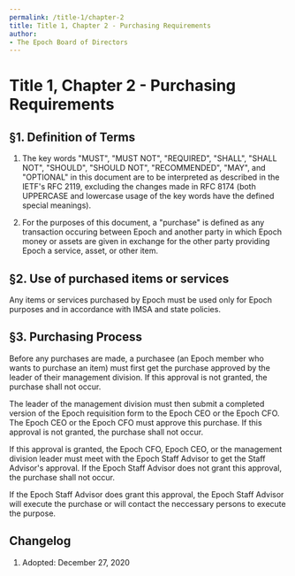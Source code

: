 ```yaml
---
permalink: /title-1/chapter-2
title: Title 1, Chapter 2 - Purchasing Requirements
author:
- The Epoch Board of Directors
---
```

# Title 1, Chapter 2 - Purchasing Requirements

## §1. Definition of Terms


1.  The key words "MUST", "MUST NOT", "REQUIRED", "SHALL", "SHALL NOT",
    "SHOULD", "SHOULD NOT", "RECOMMENDED", "MAY", and "OPTIONAL" in this
    document are to be interpreted as described in the IETF's RFC 2119,
    excluding the changes made in RFC 8174 (both UPPERCASE and lowercase
    usage of the key words have the defined special meanings).
    
2.  For the purposes of this document, a "purchase" is defined as any transaction occuring between Epoch
    and another party in which Epoch money or assets are given in exchange for the other party providing 
    Epoch a service, asset, or other item.

## §2. Use of purchased items or services

Any items or services purchased by Epoch must be used only for Epoch purposes and in accordance with IMSA and state policies.

## §3. Purchasing Process

Before any purchases are made, a purchasee (an Epoch member who wants to purchase an item) must first get the purchase approved by the leader of 
their management division. If this approval is not granted, the purchase shall not occur. 

The leader of the management division must then submit a completed version of the Epoch requisition form to the Epoch CEO or the Epoch CFO.
The Epoch CEO or the Epoch CFO must approve this purchase. If this approval is not granted, the purchase shall not occur.

If this approval is granted, the Epoch CFO, Epoch CEO, or the management division leader must meet with the Epoch Staff Advisor to get the Staff Advisor's approval.
If the Epoch Staff Advisor does not grant this approval, the purchase shall not occur.

If the Epoch Staff Advisor does grant this approval, the Epoch Staff Advisor will execute the purchase or will contact the neccessary persons to execute the purpose.

## Changelog

1.  Adopted: December 27, 2020
